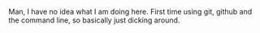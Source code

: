 Man, I have no idea what I am doing here. First time using git, github and the command line, so basically just dicking around.
